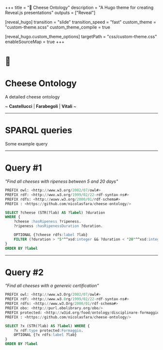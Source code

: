 +++
title = "🧀 Cheese Ontology"
description = "A Hugo theme for creating Reveal.js presentations"
outputs = ["Reveal"]

[reveal_hugo]
transition = "slide"
transition_speed = "fast"
custom_theme = "custom-theme.scss"
custom_theme_compile = true

[reveal_hugo.custom_theme_options]
targetPath = "css/custom-theme.css"
enableSourceMap = true
+++

# 🧀

# Cheese Ontology

A detailed cheese ontology

~ __Castellucci__ | __Farabegoli__ | __Vitali__ ~

---

# SPARQL queries

Some example query

---

# Query #1
_"Find all cheeses with ripeness between 5 and 20 days"_

```sql
PREFIX owl: <http://www.w3.org/2002/07/owl#>
PREFIX rdf: <http://wwv.w3.org/1999/02/22-rdf-syntax-ns#>
PREFIX rdfs: <http://wuwv.w3.org/2000/01/rdf-schema#>
PREFIX : <https://github.com/nicolasfara/cheese-ontology/>

SELECT ?cheese (STR(?lab) AS ?label) ?duration
WHERE {
    ?cheese :hasRipeness ?ripeness.
    ?ripeness :hasRipenessDuration ?duration.

    OPTIONAL {?cheese rdfs:label ?lab}
    FILTER (?duration > "5"^^xsd:integer && ?duration < "20"^^xsd:integer)
}
ORDER BY ?label
```

---

# Query #2
_"Find all cheeses with a genereic certification"_

```sql
PREFIX owl: <http://www.w3.Org/2002/07/owl#>
PREFIX rdf: <http://www.w3.0rg/1999/02/22-rdf-syntax-ns#>
PREFIX rdfs: <http://www.w3.Org/2000/01/rdf-schema#>
PREFIX obo: <http://purl.obolibrary.org/obo/>
PREFIX protected: <http://w3id.org/food/ontology/disciplinare-formaggio/>
PREFIX : <https://github.com/nicolasfara/cheese-ontology/>

SELECT ?x (STR(?lab) AS ?label) WHERE {
    ?x rdf:type protected:Formaggio.
    OPTIONAL {?x rdfs:label ?lab}
}
ORDER BY ?label
```